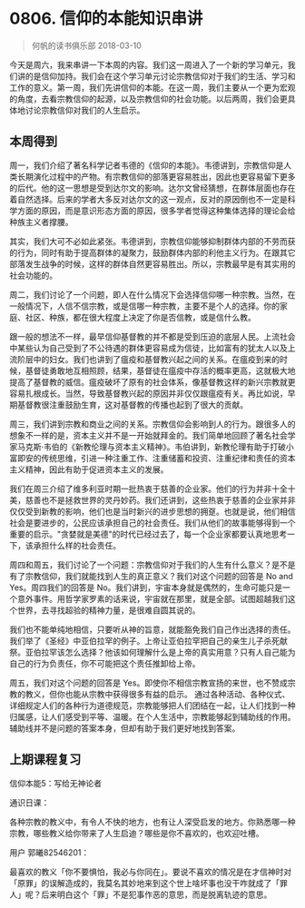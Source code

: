 # 0806. 信仰的本能知识串讲
> 何帆的读书俱乐部
2018-03-10

今天是周六，我来串讲一下本周的内容。我们这一周进入了一个新的学习单元，我们讲的是信仰加持。我们会在这个学习单元讨论宗教信仰对于我们的生活、学习和工作的意义。第一周，我们先讲信仰的本能。在这一周，我们主要从一个更为宏观的角度，去看宗教信仰的起源，以及宗教信仰的社会功能。以后两周，我们会更具体地讨论宗教信仰对我们的人生启示。

## 本周得到

周一，我们介绍了著名科学记者韦德的《信仰的本能》。韦德讲到，宗教信仰是人类长期演化过程中的产物。有宗教信仰的部落更容易胜出，因此也更容易留下更多的后代。他的这一思想是受到达尔文的影响。达尔文曾经猜想，在群体层面也存在着自然选择。后来的学者大多反对达尔文的这一观点，反对的原因倒也不一定是科学方面的原因，而是意识形态方面的原因，很多学者觉得这种集体选择的理论会给种族主义者撑腰。

其实，我们大可不必如此紧张。韦德讲到，宗教信仰能够抑制群体内部的不劳而获的行为，同时有助于提高群体的凝聚力，鼓励群体内部的利他主义行为。在跟其它部落发生战争的时候，这样的群体自然更容易胜出。所以，宗教最早是有其实用的社会功能的。

周二，我们讨论了一个问题，即人在什么情况下会选择信仰哪一种宗教。当然，在一般情况下，人信不信宗教，或是信哪一种宗教，主要不是个人的选择。你的家庭、社区、种族，都在很大程度上决定了你是否信教，或是信什么教。

跟一般的想法不一样，最早信仰基督教的并不都是受到压迫的底层人民。上流社会中某些认为自己受到了不公待遇的群体更容易成为信徒，比如富有的犹太人以及上流阶层中的妇女。我们也讲到了瘟疫和基督教兴起之间的关系。在瘟疫到来的时候，基督徒勇敢地互相照顾，结果，基督徒在瘟疫中存活的概率更高，这就极大地提高了基督教的威信。瘟疫破坏了原有的社会体系，像基督教这样的新兴宗教就更容易扎根成长。当然，导致基督教兴起的原因并非仅仅跟瘟疫有关。再比如说，早期基督教很注重鼓励生育，这对基督教的传播也起到了很大的贡献。

周三，我们讲到宗教和商业之间的关系。宗教信仰会影响到人的行为。跟很多人的想象不一样的是，资本主义并不是一开始就拜金的。我们简单地回顾了著名社会学家马克斯·韦伯的《新教伦理与资本主义精神》。韦伯讲到，新教伦理有助于打破小富即安的传统思维，引进一种注重工作、注重储蓄和投资、注重纪律和责任的资本主义精神，因此有助于促进资本主义的发展。

我们在周三介绍了维多利亚时期一批热衷于慈善的企业家。他们的行为并非十全十美，慈善也不是拯救世界的灵丹妙药。我们还讲到，这些热衷于慈善的企业家并非仅仅受到新教的影响，他们也是当时新兴的进步思想的拥趸。也就是说，他们相信社会是要进步的，公民应该承担自己的社会责任。我们从他们的故事能够得到一个重要的启示。"贪婪就是美德"的时代已经过去了，每一个企业家都要认真地思考一下，该承担什么样的社会责任。

周四和周五，我们讨论了一个问题：宗教信仰对于我们的人生有什么意义？是不是有了宗教信仰，我们就能找到人生的真正意义？我们对这个问题的回答是 No and Yes。周四我们的回答是 No。我们讲到，宇宙本身就是偶然的，生命可能只是一个意外事件。用哲学家罗素的话来说，宇宙就在那里，就是全部。试图超越我们这个世界，去寻找超验的精神力量，是很难自圆其说的。

我们也不能单纯地相信，只要听从神的旨意，就能豁免我们自己作出选择的责任。我们举了《圣经》中亚伯拉罕的例子。上帝让亚伯拉罕把自己的亲生儿子杀死献祭。亚伯拉罕该怎么选择？他该如何理解什么是上帝的真实用意？只有人自己能为自己的行为负责任，你不可能把这个责任推卸给上帝。

周五，我们对这个问题的回答是 Yes。即使你不相信宗教宣扬的来世，也不赞成宗教的教义，但你也能从宗教中获得很多有益的启示。 通过各种活动、各种仪式、详细规定人们的各种行为道德规范，宗教能够把人们团结在一起，让人们找到一种归属感，让人们感受到平等、温暖。在个人生活中，宗教能够起到辅助线的作用。辅助线并不是问题的答案本身，但却有助于我们更好地找到答案。

## 上期课程复习

信仰本能5：写给无神论者

通识日课：

各种宗教的教义中，有令人不快的地方，也有让人深受启发的地方。你熟悉哪一种宗教，哪些教义给你带来了人生启迪？哪些是你不喜欢的，也欢迎吐槽。

用户 郭曦82546201：

最喜欢的教义「你不要惧怕，我必与你同在」。要说不喜欢的情况是在才信神时对「原罪」的误解造成的，我莫名其妙地来到这个世上啥坏事也没干咋就成了「罪人」呢？后来明白这个「罪」不是犯事作恶的意思，而是脱离轨迹的意思。



